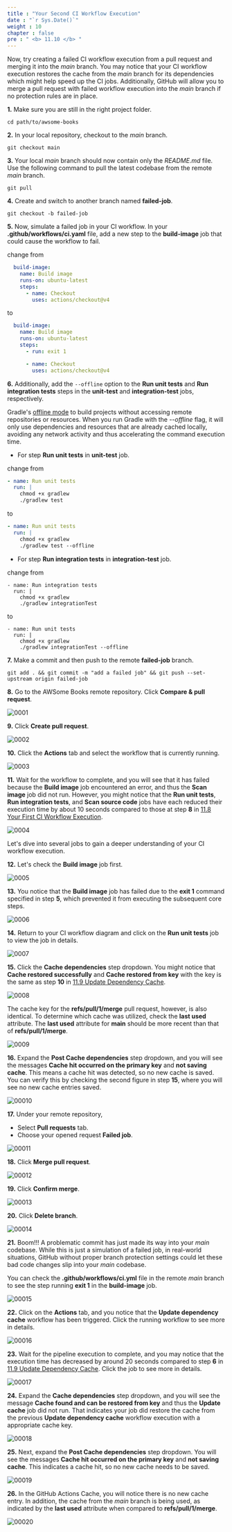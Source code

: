 ```yaml
---
title : "Your Second CI Workflow Execution"
date : "`r Sys.Date()`"
weight : 10
chapter : false
pre : " <b> 11.10 </b> "
---
```


Now, try creating a failed CI workflow execution from a pull request and merging it into the *main* branch. You may notice that your CI workflow execution restores the cache from the *main* branch for its dependencies which might help speed up the CI jobs. Additionally, GitHub will allow you to merge a pull request with failed workflow execution into the *main* branch if no protection rules are in place.


**1.** Make sure you are still in the right project folder.

```git
cd path/to/awsome-books
```

**2.** In your local repository, checkout to the *main* branch.

```git
git checkout main
```

**3.** Your local *main* branch should now contain only the *README.md* file. Use the following command to pull the latest codebase from the remote *main* branch.

```git
git pull
```

**4.** Create and switch to another branch named **failed-job**.

```git
git checkout -b failed-job
```

**5.** Now, simulate a failed job in your CI workflow. In your **.github/workflows/ci.yaml** file, add a new step to the **build-image** job that could cause the workflow to fail.

change from

```yml
  build-image:
    name: Build image
    runs-on: ubuntu-latest
    steps:
      - name: Checkout
        uses: actions/checkout@v4
```

to

```yml
  build-image:
    name: Build image
    runs-on: ubuntu-latest
    steps:
      - run: exit 1

      - name: Checkout
        uses: actions/checkout@v4
```

**6.** Additionally, add the `--offline` option to the **Run unit tests** and **Run integration tests** steps in the **unit-test** and **integration-test** jobs, respectively.

Gradle's [offline mode](https://www.baeldung.com/gradle-offline-mode)  to build projects without accessing remote repositories or resources. When you run Gradle with the *--offline* flag, it will only use dependencies and resources that are already cached locally, avoiding any network activity and thus accelerating the command execution time.

- For step **Run unit tests** in **unit-test** job.

change from

```yml
- name: Run unit tests
  run: |
    chmod +x gradlew
    ./gradlew test
```

to

```yml
- name: Run unit tests
  run: |
    chmod +x gradlew
    ./gradlew test --offline
```

- For step **Run integration tests** in **integration-test** job.

change from

```git
- name: Run integration tests
  run: |
    chmod +x gradlew
    ./gradlew integrationTest
```

to

```git
- name: Run unit tests
  run: |
    chmod +x gradlew
    ./gradlew integrationTest --offline
```

**7.** Make a commit and then push to the remote **failed-job** branch.

```git
git add . && git commit -m "add a failed job" && git push --set-upstream origin failed-job
```

**8.** Go to the AWSome Books remote repository. Click **Compare & pull request**.

![0001](/images/11/10/0001.svg?featherlight=false&width=100pc)

**9.** Click **Create pull request**.

![0002](/images/11/10/0002.svg?featherlight=false&width=100pc)

**10.** Click the **Actions** tab and select the workflow that is currently running.

![0003](/images/11/10/0003.svg?featherlight=false&width=100pc)

**11.**  Wait for the workflow to complete, and you will see that it has failed because the **Build image** job encountered an error, and thus the **Scan image** job did not run. However, you might notice that the **Run unit tests**, **Run integration tests**, and **Scan source code** jobs have each reduced their execution time by about 10 seconds compared to those at step **8** in [11.8 Your First CI Workflow Execution](11-your-first-ci-workflow-executions/8-your-first-ci-workflow-execution).

![0004](/images/11/10/0004.svg?featherlight=false&width=100pc)

Let's dive into several jobs to gain a deeper understanding of your CI workflow execution.

**12.** Let's check the **Build image** job first.

![0005](/images/11/10/0005.svg?featherlight=false&width=100pc)

**13.** You notice that the **Build image** job has failed due to the **exit 1** command specified in step **5**, which prevented it from executing the subsequent core steps.

![0006](/images/11/10/0006.svg?featherlight=false&width=100pc)

**14.** Return to your CI workflow diagram and click on the **Run unit tests** job to view the job in details.

![0007](/images/11/10/0007.svg?featherlight=false&width=100pc)

**15.** Click the **Cache dependencies** step dropdown. You might notice that **Cache restored successfully** and **Cache restored from key** with the key is the same as step **10** in [11.9 Update Dependency Cache](11-your-first-ci-workflow-executions/9-update-dependency-cache). 

![0008](/images/11/10/0008.svg?featherlight=false&width=100pc)

The cache key for the **refs/pull/1/merge** pull request, however, is also identical. To determine which cache was utilized, check the **last used** attribute. The **last used** attribute for **main** should be more recent than that of **refs/pull/1/merge**.

![0009](/images/11/10/0009.svg?featherlight=false&width=100pc)

**16.** Expand the **Post Cache dependencies** step dropdown, and you will see the messages **Cache hit occurred on the primary key** and **not saving cache**. This means a cache hit was detected, so no new cache is saved. You can verify this by checking the second figure in step **15**, where you will see no new cache entries saved.

![00010](/images/11/10/00010.svg?featherlight=false&width=100pc)

**17.** Under your remote repository,

- Select **Pull requests** tab.
- Choose your opened request **Failed job**.

![00011](/images/11/10/00011.svg?featherlight=false&width=100pc)

**18.** Click **Merge pull request**.

![00012](/images/11/10/00012.svg?featherlight=false&width=100pc)

**19.** Click **Confirm merge**.

![00013](/images/11/10/00013.svg?featherlight=false&width=100pc)

**20.** Click **Delete branch**.

![00014](/images/11/10/00014.svg?featherlight=false&width=100pc)

**21.** Boom!!! A problematic commit has just made its way into your *main* codebase. While this is just a simulation of a failed job, in real-world situations, GitHub without proper branch protection settings could let these bad code changes slip into your *main* codebase.

You can check the **.github/workflows/ci.yml** file in the remote *main* branch to see the step running **exit 1** in the **build-image** job.

![00015](/images/11/10/00015.svg?featherlight=false&width=100pc)

**22.** Click on the **Actions** tab, and you notice that the **Update dependency cache** workflow has been triggered. Click the running workflow to see more in details.

![00016](/images/11/10/00016.svg?featherlight=false&width=100pc)

**23.** Wait for the pipeline execution to complete, and you may notice that the execution time has decreased by around 20 seconds compared to step **6** in [11.9 Update Dependency Cache](11-your-first-ci-workflow-executions/9-update-dependency-cache). Click the job to see more in details.

![00017](/images/11/10/00017.svg?featherlight=false&width=100pc)

**24.** Expand the **Cache dependencies** step dropdown, and you will see the message **Cache found and can be restored from key** and thus the **Update cache** job did not run. That indicates your job did restore the cache from the previous **Update dependency cache** workflow execution with a appropriate cache key.

![00018](/images/11/10/00018.svg?featherlight=false&width=100pc)

**25.** Next, expand the **Post Cache dependencies** step dropdown. You will see the messages **Cache hit occurred on the primary key** and **not saving cache**. This indicates a cache hit, so no new cache needs to be saved.

![00019](/images/11/10/00019.svg?featherlight=false&width=100pc)

**26.** In the GitHub Actions Cache, you will notice there is no new cache entry. In addition, the cache from the *main* branch is being used, as indicated by the **last used** attribute when compared to **refs/pull/1/merge**.

![00020](/images/11/10/00020.svg?featherlight=false&width=100pc)